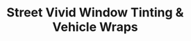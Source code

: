 ---
title: "Street Vivid Window Tinting & Vehicle Wraps"
url: /westminster/street-vivid-window-tinting-and-vehicle-wraps/
shop: car repair
---